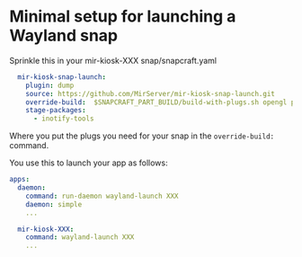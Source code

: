 # Minimal setup for launching a Wayland snap 

Sprinkle this in your mir-kiosk-XXX snap/snapcraft.yaml

```yaml
  mir-kiosk-snap-launch:
    plugin: dump
    source: https://github.com/MirServer/mir-kiosk-snap-launch.git
    override-build:  $SNAPCRAFT_PART_BUILD/build-with-plugs.sh opengl pulseaudio wayland
    stage-packages:
      - inotify-tools
```

Where you put the plugs you need for your snap in the `override-build:` command.

You use this to launch your app as follows:

```yaml
apps:
  daemon:
    command: run-daemon wayland-launch XXX
    daemon: simple
    ...

  mir-kiosk-XXX:
    command: wayland-launch XXX
    ...
```